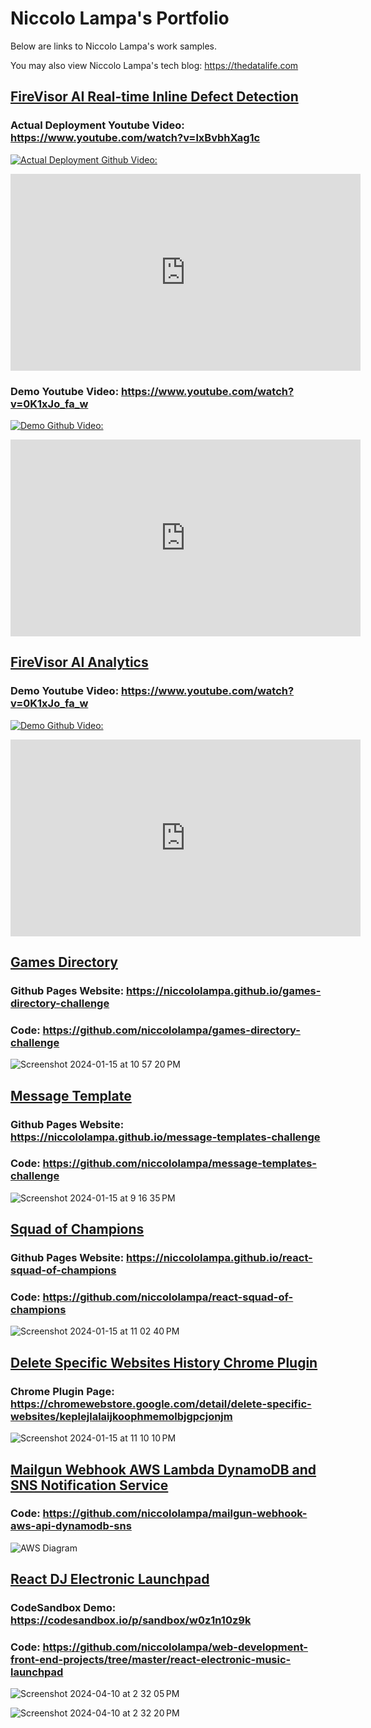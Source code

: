 # Niccolo Lampa's Portfolio

Below are links to Niccolo Lampa's work samples.

You may also view Niccolo Lampa's tech blog:  <a href="https://thedatalife.com" target="_blank">https://thedatalife.com</a>


## <a href="https://youtu.be/lxBvbhXag1c" target="_blank">FireVisor AI Real-time Inline Defect Detection</a>

### Actual Deployment Youtube Video: <a href="https://youtu.be/lxBvbhXag1c" target="_blank">https://www.youtube.com/watch?v=lxBvbhXag1c</a>

[![Actual Deployment Github Video:](https://github.com/niccololampa/portfolio/assets/37615906/4b70cbb9-2559-4e39-932f-0912af218d06)](https://github.com/niccololampa/portfolio/assets/37615906/4b70cbb9-2559-4e39-932f-0912af218d06)

<iframe width="560" height="315" src="https://www.youtube.com/embed/lxBvbhXag1c?si=bnohhLa0yCgQI10c" title="YouTube video player" frameborder="0" allow="accelerometer; autoplay; clipboard-write; encrypted-media; gyroscope; picture-in-picture; web-share" referrerpolicy="strict-origin-when-cross-origin" allowfullscreen></iframe>



### Demo Youtube Video: <a href="https://youtu.be/lxBvbhXag1c" target="_blank">https://www.youtube.com/watch?v=0K1xJo_fa_w</a>

[![Demo Github Video:](https://github.com/niccololampa/portfolio/assets/37615906/467f56c9-238d-469d-96fc-f521feaa664c)](https://github.com/niccololampa/portfolio/assets/37615906/467f56c9-238d-469d-96fc-f521feaa664c)

<iframe width="560" height="315" src="https://www.youtube.com/embed/0K1xJo_fa_w?si=HuZvshZoSL05wWGq" title="YouTube video player" frameborder="0" allow="accelerometer; autoplay; clipboard-write; encrypted-media; gyroscope; picture-in-picture; web-share" referrerpolicy="strict-origin-when-cross-origin" allowfullscreen></iframe>



## <a href="https://youtu.be/vyhI6LmdyCM?si=2FfMwFlLIQsQ0rVi" target="_blank">FireVisor AI Analytics</a>

### Demo Youtube Video: <a href="https://www.youtube.com/watch?v=vyhI6LmdyCM" target="_blank">https://www.youtube.com/watch?v=0K1xJo_fa_w</a>
[![Demo Github Video:](https://github.com/niccololampa/portfolio/assets/37615906/863cb347-52dc-4c80-9d68-4ceca7894b69)](https://github.com/niccololampa/portfolio/assets/37615906/863cb347-52dc-4c80-9d68-4ceca7894b69)
<iframe width="560" height="315" src="https://www.youtube.com/embed/vyhI6LmdyCM?si=SJ-9CNhSOxWVF26D" title="YouTube video player" frameborder="0" allow="accelerometer; autoplay; clipboard-write; encrypted-media; gyroscope; picture-in-picture; web-share" referrerpolicy="strict-origin-when-cross-origin" allowfullscreen></iframe>


## <a href="https://niccololampa.github.io/games-directory-challenge" target="_blank">Games Directory</a>

### Github Pages Website: <a href="https://niccololampa.github.io/games-directory-challenge" target="_blank">https://niccololampa.github.io/games-directory-challenge</a>

### Code: <a href="https://github.com/niccololampa/games-directory-challenge" target="_blank">https://github.com/niccololampa/games-directory-challenge</a>

![Screenshot 2024-01-15 at 10 57 20 PM](https://github.com/niccololampa/portfolio/assets/37615906/19c48049-49ab-4c5e-a58d-08d9a2ffda06)


## <a href="https://niccololampa.github.io/message-templates-challenge" target="_blank">Message Template</a>

### Github Pages Website:  <a href="https://niccololampa.github.io/message-templates-challenge" target="_blank">https://niccololampa.github.io/message-templates-challenge</a>

### Code:  <a href="https://github.com/niccololampa/message-templates-challenge" target="_blank">https://github.com/niccololampa/message-templates-challenge</a>

![Screenshot 2024-01-15 at 9 16 35 PM](https://github.com/niccololampa/portfolio/assets/37615906/6f6771ae-2367-4656-93f2-50b13fc7c0d1)


## <a href="https://niccololampa.github.io/react-squad-of-champions" target="_blank">Squad of Champions</a>

### Github Pages Website: <a href="https://niccololampa.github.io/react-squad-of-champions" target="_blank">https://niccololampa.github.io/react-squad-of-champions</a>

### Code: <a href="https://github.com/niccololampa/react-squad-of-champions" target="_blank">https://github.com/niccololampa/react-squad-of-champions</a>

![Screenshot 2024-01-15 at 11 02 40 PM](https://github.com/niccololampa/portfolio/assets/37615906/3e24ff06-dc73-4d51-adef-c29c4a54d505)

## <a href="https://chromewebstore.google.com/detail/delete-specific-websites/keplejlalaijkoophmemolbjgpcjonjm" target="_blank">Delete Specific Websites History Chrome Plugin</a>

### Chrome Plugin Page: <a href="https://chromewebstore.google.com/detail/delete-specific-websites/keplejlalaijkoophmemolbjgpcjonjm" target="_blank">https://chromewebstore.google.com/detail/delete-specific-websites/keplejlalaijkoophmemolbjgpcjonjm</a>

![Screenshot 2024-01-15 at 11 10 10 PM](https://github.com/niccololampa/portfolio/assets/37615906/0fbd9d45-adcd-4dc4-bac6-8256bba7f31c)

## <a href="https://github.com/niccololampa/mailgun-webhook-aws-api-dynamodb-sns" target="_blank">Mailgun Webhook AWS Lambda DynamoDB and SNS Notification Service</a>

### Code: <a href="https://github.com/niccololampa/mailgun-webhook-aws-api-dynamodb-sns" target="_blank">https://github.com/niccololampa/mailgun-webhook-aws-api-dynamodb-sns</a>

![AWS Diagram](https://user-images.githubusercontent.com/37615906/202344191-62be4497-09e0-4881-8762-daa390ac0c74.png)


## <a href="https://codesandbox.io/p/sandbox/w0z1n10z9k" target="_blank">React DJ Electronic Launchpad</a> 

### CodeSandbox Demo: <a href="https://codesandbox.io/p/sandbox/w0z1n10z9k" target="_blank">https://codesandbox.io/p/sandbox/w0z1n10z9k</a>

### Code: <a href="https://github.com/niccololampa/web-development-front-end-projects/tree/master/react-electronic-music-launchpad" target="_blank">https://github.com/niccololampa/web-development-front-end-projects/tree/master/react-electronic-music-launchpad</a>

![Screenshot 2024-04-10 at 2 32 05 PM](https://github.com/niccololampa/portfolio/assets/37615906/9cefd885-8286-4fa2-952c-8bc0b604d5f7)

![Screenshot 2024-04-10 at 2 32 20 PM](https://github.com/niccololampa/portfolio/assets/37615906/eb37c9c0-35c7-4dc0-a0e9-10ba37038c91)





